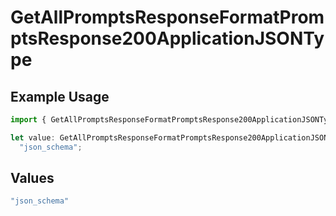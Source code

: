 # GetAllPromptsResponseFormatPromptsResponse200ApplicationJSONType

## Example Usage

```typescript
import { GetAllPromptsResponseFormatPromptsResponse200ApplicationJSONType } from "orq-poc-typescript-multi-env-version/models/operations";

let value: GetAllPromptsResponseFormatPromptsResponse200ApplicationJSONType =
  "json_schema";
```

## Values

```typescript
"json_schema"
```